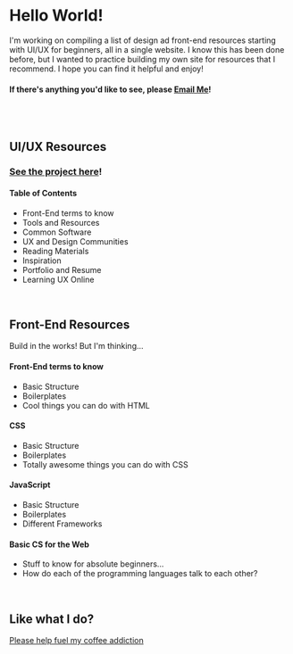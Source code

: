 # Hello World!
I'm working on compiling a list of design ad front-end resources starting with UI/UX for beginners, all in a single website. I know this has been done before, but I wanted to practice building my own site for resources that I recommend. I hope you can find it helpful and enjoy!<br>
#### If there's anything you'd like to see, please <a href="mailto:&#108;&#105;&#110;&#100;&#097;&#116;&#104;&#101;&#104;&#117;&#097;&#110;&#103;&#064;&#103;&#109;&#097;&#105;&#108;&#046;&#099;&#111;&#109;" target="_blank">Email Me</a>!
<br>
<br>

## UI/UX Resources
### <a href="https://lindaicing.github.io/resources/" title="Hello World :)" target="_blank">See the project here</a>!
#### Table of Contents
<ul>
  <li>Front-End terms to know</li>
  <li>Tools and Resources</li>
  <li>Common Software</li>
  <li>UX and Design Communities</li>
  <li>Reading Materials</li>
  <li>Inspiration</li>
  <li>Portfolio and Resume</li>
  <li>Learning UX Online</li>
</ul>
<br>

## Front-End Resources
Build in the works! But I'm thinking...
#### Front-End terms to know
<ul>
  <li>Basic Structure</li>
  <li>Boilerplates</li>
  <li>Cool things you can do with HTML</li>
</ul>

#### CSS
<ul>
  <li>Basic Structure</li>
  <li>Boilerplates</li>
  <li>Totally awesome things you can do with CSS</li>
</ul>

#### JavaScript
<ul>
  <li>Basic Structure</li>
  <li>Boilerplates</li>
  <li>Different Frameworks</li>
</ul>

#### Basic CS for the Web
<ul>
  <li>Stuff to know for absolute beginners...</li>
  <li>How do each of the programming languages talk to each other?</li>
</ul>
<br>

## Like what I do?
<a href="https://www.buymeacoffee.com/lindaicing" title="Please I crave caffeine" target="_blank">Please help fuel my coffee addiction</a>
